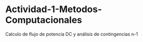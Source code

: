 # Actividad-1-Metodos-Computacionales
Calculo de flujo de potencia DC y análisis de contingencias n-1
